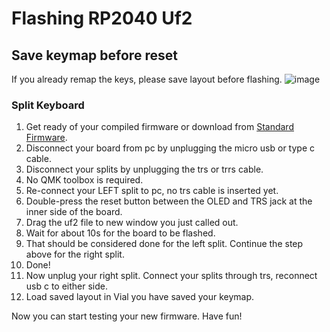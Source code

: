 # Flashing RP2040 Uf2

## Save keymap before reset
If you already remap the keys, please save layout before flashing. 
![image](https://github.com/superxc3/xcmkb/assets/79617315/29c79087-a6ec-444a-b77b-39ec0b25a0e7)

### Split Keyboard
1. Get ready of your compiled firmware or download from [Standard Firmware](https://drive.google.com/drive/u/0/folders/1vNPOlv2NhzNlO9qoJ0fS3oOtKQtKS7rQ).
2. Disconnect your board from pc by unplugging the micro usb or type c cable. 
3. Disconnect your splits by unplugging the trs or trrs cable. 
4. No QMK toolbox is required.
6. Re-connect your LEFT split to pc, no trs cable is inserted yet.
7. Double-press the reset button between the OLED and TRS jack at the inner side of the board.
8. Drag the uf2 file to new window you just called out.
9. Wait for about 10s for the board to be flashed.
10. That should be considered done for the left split. Continue the step above for the right split.
11. Done!
12. Now unplug your right split. Connect your splits through trs, reconnect usb c to either side.
13. Load saved layout in Vial you have saved your keymap.

Now you can start testing your new firmware. Have fun!
